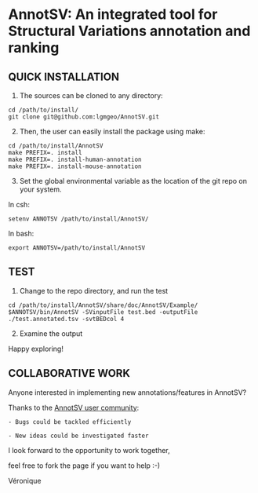 # AnnotSV: An integrated tool for Structural Variations annotation and ranking 

## QUICK INSTALLATION

1. The sources can be cloned to any directory:
```
cd /path/to/install/
git clone git@github.com:lgmgeo/AnnotSV.git
```
2. Then, the user can easily install the package using make:
```
cd /path/to/install/AnnotSV
make PREFIX=. install
make PREFIX=. install-human-annotation
make PREFIX=. install-mouse-annotation
```

3. Set the global environmental variable as the location of the git repo on your system. 

In csh:
```
setenv ANNOTSV /path/to/install/AnnotSV/
```
In bash:
```
export ANNOTSV=/path/to/install/AnnotSV
```

## TEST

1. Change to the repo directory, and run the test
```
cd /path/to/install/AnnotSV/share/doc/AnnotSV/Example/
$ANNOTSV/bin/AnnotSV -SVinputFile test.bed -outputFile ./test.annotated.tsv -svtBEDcol 4
```
2. Examine the output

Happy exploring!


## COLLABORATIVE WORK

Anyone interested in implementing new annotations/features in AnnotSV?

Thanks to the [AnnotSV user community](https://lbgi.fr/AnnotSV/acknowledgments):

    - Bugs could be tackled efficiently

    - New ideas could be investigated faster


I look forward to the opportunity to work together,

feel free to fork the page if you want to help :-)

Véronique

